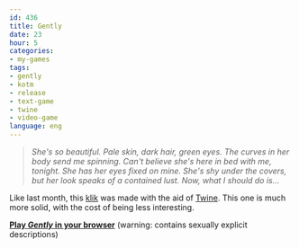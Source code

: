 ```yaml
---
id: 436
title: Gently
date: 23
hour: 5
categories:
- my-games
tags:
- gently
- kotm
- release
- text-game
- twine
- video-game
language: eng
---
```


> _She's so beautiful. Pale skin, dark hair, green eyes. The curves in her body send me spinning. Can't believe she's here in bed with me, tonight. She has her eyes fixed on mine. She's shy under the covers, but her look speaks of a contained lust. Now, what I should do is..._

Like last month, this [klik](http://blog.agj.cl/tag/kotm/) was made with the aid of [Twine](http://gimcrackd.com/etc/src/). This one is much more solid, with the cost of being less interesting.

[**Play _Gently_ in your browser**](http://www.agj.cl/files/games/gently-kotm/) (warning: contains sexually explicit descriptions)
